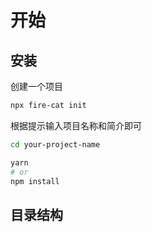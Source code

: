 # 开始

## 安装

创建一个项目

```bash
npx fire-cat init
```
根据提示输入项目名称和简介即可

```bash
cd your-project-name

yarn
# or
npm install
```

## 目录结构


